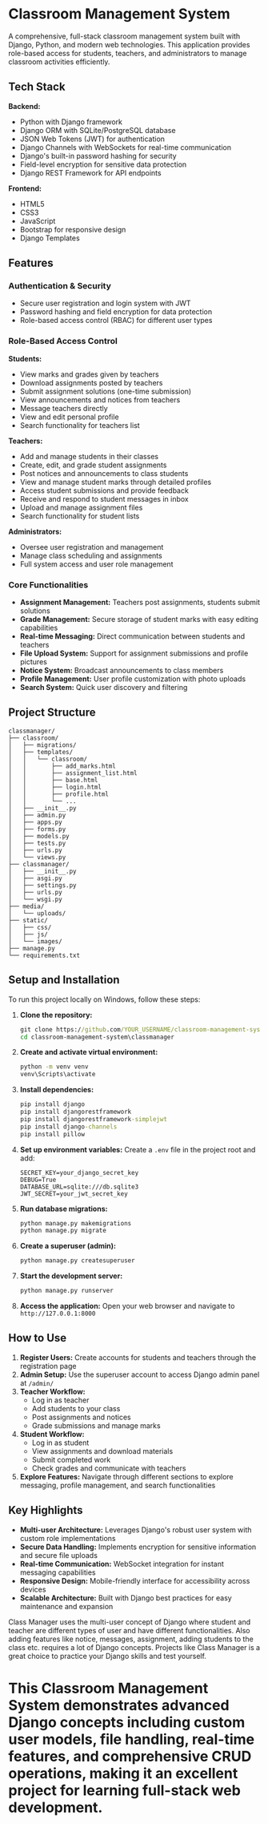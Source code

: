 # Classroom Management System

A comprehensive, full-stack classroom management system built with Django, Python, and modern web technologies. This application provides role-based access for students, teachers, and administrators to manage classroom activities efficiently.

## Tech Stack

**Backend:**
- Python with Django framework
- Django ORM with SQLite/PostgreSQL database
- JSON Web Tokens (JWT) for authentication
- Django Channels with WebSockets for real-time communication
- Django's built-in password hashing for security
- Field-level encryption for sensitive data protection
- Django REST Framework for API endpoints

**Frontend:**
- HTML5
- CSS3
- JavaScript
- Bootstrap for responsive design
- Django Templates

## Features

### Authentication & Security
- Secure user registration and login system with JWT
- Password hashing and field encryption for data protection
- Role-based access control (RBAC) for different user types

### Role-Based Access Control
**Students:**
- View marks and grades given by teachers
- Download assignments posted by teachers
- Submit assignment solutions (one-time submission)
- View announcements and notices from teachers
- Message teachers directly
- View and edit personal profile
- Search functionality for teachers list

**Teachers:**
- Add and manage students in their classes
- Create, edit, and grade student assignments
- Post notices and announcements to class students
- View and manage student marks through detailed profiles
- Access student submissions and provide feedback
- Receive and respond to student messages in inbox
- Upload and manage assignment files
- Search functionality for student lists

**Administrators:**
- Oversee user registration and management
- Manage class scheduling and assignments
- Full system access and user role management

### Core Functionalities
- **Assignment Management:** Teachers post assignments, students submit solutions
- **Grade Management:** Secure storage of student marks with easy editing capabilities
- **Real-time Messaging:** Direct communication between students and teachers
- **File Upload System:** Support for assignment submissions and profile pictures
- **Notice System:** Broadcast announcements to class members
- **Profile Management:** User profile customization with photo uploads
- **Search System:** Quick user discovery and filtering

## Project Structure

```
classmanager/
├── classroom/
│   ├── migrations/
│   ├── templates/
│   │   └── classroom/
│   │       ├── add_marks.html
│   │       ├── assignment_list.html
│   │       ├── base.html
│   │       ├── login.html
│   │       ├── profile.html
│   │       └── ...
│   ├── __init__.py
│   ├── admin.py
│   ├── apps.py
│   ├── forms.py
│   ├── models.py
│   ├── tests.py
│   ├── urls.py
│   └── views.py
├── classmanager/
│   ├── __init__.py
│   ├── asgi.py
│   ├── settings.py
│   ├── urls.py
│   └── wsgi.py
├── media/
│   └── uploads/
├── static/
│   ├── css/
│   ├── js/
│   └── images/
├── manage.py
└── requirements.txt
```

## Setup and Installation

To run this project locally on Windows, follow these steps:

1. **Clone the repository:**
   ```cmd
   git clone https://github.com/YOUR_USERNAME/classroom-management-system.git
   cd classroom-management-system\classmanager
   ```

2. **Create and activate virtual environment:**
   ```cmd
   python -m venv venv
   venv\Scripts\activate
   ```

3. **Install dependencies:**
   ```cmd
   pip install django
   pip install djangorestframework
   pip install djangorestframework-simplejwt
   pip install django-channels
   pip install pillow
   ```

4. **Set up environment variables:**
   Create a `.env` file in the project root and add:
   ```
   SECRET_KEY=your_django_secret_key
   DEBUG=True
   DATABASE_URL=sqlite:///db.sqlite3
   JWT_SECRET=your_jwt_secret_key
   ```

5. **Run database migrations:**
   ```cmd
   python manage.py makemigrations
   python manage.py migrate
   ```

6. **Create a superuser (admin):**
   ```cmd
   python manage.py createsuperuser
   ```

7. **Start the development server:**
   ```cmd
   python manage.py runserver
   ```

8. **Access the application:**
   Open your web browser and navigate to `http://127.0.0.1:8000`

## How to Use

1. **Register Users:** Create accounts for students and teachers through the registration page
2. **Admin Setup:** Use the superuser account to access Django admin panel at `/admin/`
3. **Teacher Workflow:** 
   - Log in as teacher
   - Add students to your class
   - Post assignments and notices
   - Grade submissions and manage marks
4. **Student Workflow:**
   - Log in as student
   - View assignments and download materials
   - Submit completed work
   - Check grades and communicate with teachers
5. **Explore Features:** Navigate through different sections to explore messaging, profile management, and search functionalities

## Key Highlights

- **Multi-user Architecture:** Leverages Django's robust user system with custom role implementations
- **Secure Data Handling:** Implements encryption for sensitive information and secure file uploads
- **Real-time Communication:** WebSocket integration for instant messaging capabilities
- **Responsive Design:** Mobile-friendly interface for accessibility across devices
- **Scalable Architecture:** Built with Django best practices for easy maintenance and expansion

Class Manager uses the multi-user concept of Django where student and teacher are different types of user and have different functionalities. Also adding features like notice, messages, assignment, adding students to the class etc. requires a lot of Django concepts. Projects like Class Manager is a great choice to practice your Django skills and test yourself.

This Classroom Management System demonstrates advanced Django concepts including custom user models, file handling, real-time features, and comprehensive CRUD operations, making it an excellent project for learning full-stack web development.
=======
